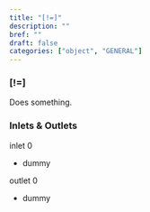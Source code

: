 ```yaml
---
title: "[!=]"
description: ""
bref: ""
draft: false
categories: ["object", "GENERAL"]
---
```


### [!=]

Does something.

### Inlets & Outlets

inlet 0

 - dummy

outlet 0

 - dummy
 
